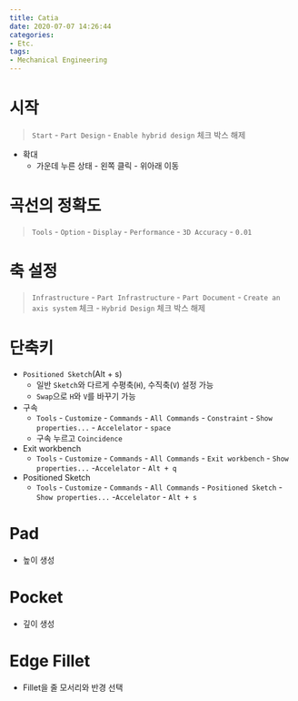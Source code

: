 ```yaml
---
title: Catia
date: 2020-07-07 14:26:44
categories:
- Etc.
tags:
- Mechanical Engineering
---
```

# 시작

> `Start` - `Part Design` - `Enable hybrid design` 체크 박스 해제

+ 확대
  + 가운데 누른 상태 - 왼쪽 클릭 - 위아래 이동

# 곡선의 정확도

> `Tools` - `Option` - `Display` - `Performance` - `3D Accuracy` - `0.01`

# 축 설정

> `Infrastructure` - `Part Infrastructure` - `Part Document` - `Create an axis system` 체크 - `Hybrid Design` 체크 박스 해제

<!-- More -->

# 단축키

+ `Positioned Sketch`(Alt + s)
  + 일반 `Sketch`와 다르게 수평축(`H`), 수직축(`V`) 설정 가능
  + `Swap`으로 `H`와 `V`를 바꾸기 가능
+ 구속
  + `Tools` - `Customize` - `Commands` - `All Commands` - `Constraint` - `Show properties...` - `Accelelator` - `space`
  + 구속 누르고 `Coincidence`
+ Exit workbench
  + `Tools` - `Customize` - `Commands` - `All Commands` - `Exit workbench` - `Show properties...` -`Accelelator` - `Alt + q`
+ Positioned Sketch
  + `Tools` - `Customize` - `Commands` - `All Commands` - `Positioned Sketch` - `Show properties...` -`Accelelator` - `Alt + s`

# Pad

+ 높이 생성

# Pocket

+ 깊이 생성

# Edge Fillet

+ Fillet을 줄 모서리와 반경 선택